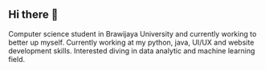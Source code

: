 ## Hi there 👋

Computer science student in Brawijaya University and currently working to better up myself. Currently working at my python, java, UI/UX and website development skills. Interested diving in data analytic and machine learning field.
